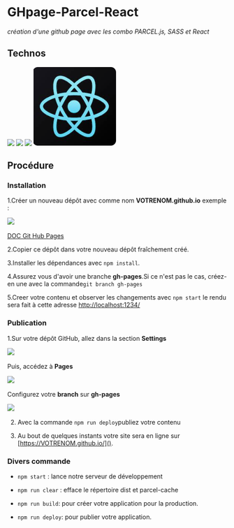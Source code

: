 # GHpage-Parcel-React
*création d'une github page avec les combo PARCEL.js, SASS et React*
## Technos

![](./doc/node.png)  ![](./doc/parcel.png)  ![](./doc/sass.png) ![](./doc/react.png)

## Procédure


### Installation


1.Créer un nouveau dépôt avec comme nom **VOTRENOM.github.io** exemple :

![](./doc/repo.png)

 [DOC Git Hub Pages](https://docs.github.com/en/pages/quickstart)

2.Copier ce dépôt dans votre nouveau dépôt fraîchement créé.

3.Installer les dépendances avec ``npm install``.

4.Assurez vous d'avoir une branche **gh-pages**.Si ce n'est pas le cas, créez-en une avec la commande``git branch gh-pages``

5.Creer votre contenu et observer les changements avec ``npm start`` le rendu sera fait à cette adresse [http://localhost:1234/](http://localhost:1234/)

### Publication

1.Sur votre dépôt GitHub, allez dans la section **Settings**

![](./doc/reposet.png)

Puis, accédez à **Pages** 

![](./doc/repopages.png)


Configurez votre **branch** sur **gh-pages**

![](./doc/repobranch.png)

2. Avec la commande ``npm run deploy``publiez votre contenu

3. Au bout de quelques instants votre site sera en ligne sur [https://VOTRENOM.github.io/]().


### Divers commande

* ``npm start`` : lance notre serveur de développement

*  ``npm run clear`` : efface le répertoire dist et parcel-cache

* ``npm run build``: pour créer votre application pour la production.

* ``npm run deploy``: pour publier votre application.












